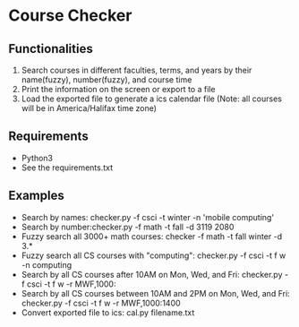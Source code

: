 # Course Checker
## Functionalities
1. Search courses in different faculties, terms, and years by their name(fuzzy), number(fuzzy), and course time
2. Print the information on the screen or export to a file
3. Load the exported file to generate a ics calendar file (Note: all courses will be in America/Halifax time zone)
## Requirements
* Python3
* See the requirements.txt
## Examples
- Search by names: checker.py -f csci -t winter -n 'mobile computing'
- Search by number:checker.py -f math -t fall -d 3119 2080
- Fuzzy search all 3000+ math courses: checker -f math -t fall winter -d 3.\*
- Fuzzy search all CS courses with "computing": checker.py -f csci -t f w -n computing
- Search by all CS courses after 10AM on Mon, Wed, and Fri: checker.py -f csci -t f w -r MWF,1000:
- Search by all CS courses between 10AM and 2PM on Mon, Wed, and Fri: checker.py -f csci -t f w -r MWF,1000:1400
- Convert exported file to ics: cal.py filename.txt
